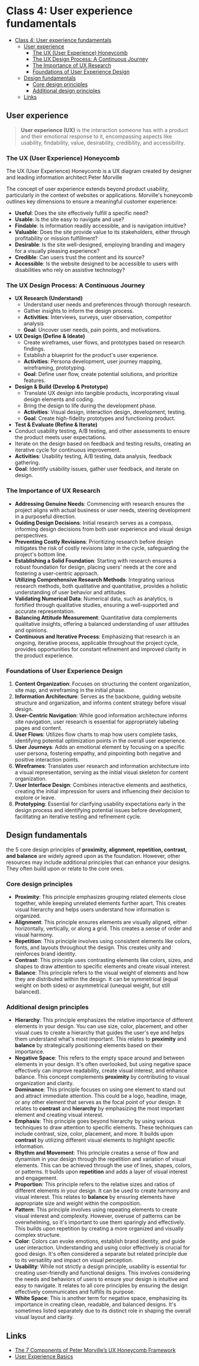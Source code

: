 # Class 4: User experience fundamentals

- [Class 4: User experience fundamentals](#class-4-user-experience-fundamentals)
  - [User experience](#user-experience)
    - [The UX (User Experience) Honeycomb](#the-ux-user-experience-honeycomb)
    - [The UX Design Process: A Continuous Journey](#the-ux-design-process-a-continuous-journey)
    - [The Importance of UX Research](#the-importance-of-ux-research)
    - [Foundations of User Experience Design](#foundations-of-user-experience-design)
  - [Design fundamentals](#design-fundamentals)
    - [Core design principles](#core-design-principles)
    - [Additional design principles](#additional-design-principles)
  - [Links](#links)

## User experience

> **User experience (UX)** is the interaction someone has with a product and their emotional response to it, encompassing aspects like usability, findability, value, desirability, credibility, and accessibility.

### The UX (User Experience) Honeycomb

The UX (User Experience) Honeycomb is a UX diagram created by designer and leading information architect Peter Morville

The concept of user experience extends beyond product usability, particularly in the context of websites or applications. Morville's honeycomb outlines key dimensions to ensure a meaningful customer experience:

- **Useful**: Does the site effectively fulfill a specific need?
- **Usable**: Is the site easy to navigate and use?
- **Findable**: Is information readily accessible, and is navigation intuitive?
- **Valuable**: Does the site provide value to its stakeholders, either through profitability or mission fulfillment?
- **Desirable**: Is the site well-designed, employing branding and imagery for a visually pleasing experience?
- **Credible**: Can users trust the content and its source?
- **Accessible**: Is the website designed to be accessible to users with disabilities who rely on assistive technology?

### The UX Design Process: A Continuous Journey

- **UX Research (Understand)**
  - Understand user needs and preferences through thorough research.
  - Gather insights to inform the design process.
  - **Activities**: Interviews, surveys, user observation, competitor analysis
  - **Goal**: Uncover user needs, pain points, and motivations.
- **UX Design (Define & Ideate)**
  - Create wireframes, user flows, and prototypes based on research findings.
  - Establish a blueprint for the product's user experience.
  - **Activities**: Persona development, user journey mapping, wireframing, prototyping.
  - **Goal**: Define user flow, create potential solutions, and prioritize features.
- **Design & Build (Develop & Prototype)**
  - Translate UX design into tangible products, incorporating visual design elements and coding.
  - Bring the design to life during the development phase.
  - **Activities**: Visual design, interaction design, development, testing.
  - **Goal**: Create high-fidelity prototypes and functioning product.
- **Test & Evaluate (Refine & Iterate)**
- Conduct usability testing, A/B testing, and other assessments to ensure the product meets user expectations.
- Iterate on the design based on feedback and testing results, creating an iterative cycle for continuous improvement.
- **Activities**: Usability testing, A/B testing, data analysis, feedback gathering.
- **Goal**: Identify usability issues, gather user feedback, and iterate on design.

### The Importance of UX Research

- **Addressing Genuine Needs**:
  Commencing with research ensures the project aligns with actual business or user needs, steering development in a purposeful direction.
- **Guiding Design Decisions**:
  Initial research serves as a compass, informing design decisions from both user experience and visual design perspectives.
- **Preventing Costly Revisions**:
  Prioritizing research before design mitigates the risk of costly revisions later in the cycle, safeguarding the project's bottom line.
- **Establishing a Solid Foundation**:
  Starting with research ensures a robust foundation for design, placing users' needs at the core and fostering a user-centric approach.
- **Utilizing Comprehensive Research Methods**:
  Integrating various research methods, both qualitative and quantitative, provides a holistic understanding of user behavior and attitudes.
- **Validating Numerical Data**:
  Numerical data, such as analytics, is fortified through qualitative studies, ensuring a well-supported and accurate representation.
- **Balancing Attitude Measurement**:
  Quantitative data complements qualitative insights, offering a balanced understanding of user attitudes and opinions.
- **Continuous and Iterative Process**:
  Emphasizing that research is an ongoing, iterative process, applicable throughout the project cycle, provides opportunities for constant refinement and improved clarity in the product experience.

### Foundations of User Experience Design

1. **Content Organization**: Focuses on structuring the content organization, site map, and wireframing in the initial phase.
2. **Information Architecture**: Serves as the backbone, guiding website structure and organization, and informs content strategy before visual design.
3. **User-Centric Navigation**: While good information architecture informs site navigation, user research is essential for appropriately labeling pages and content.
4. **User Flows**: Utilizes flow charts to map how users complete tasks, identifying potential optimization points in the overall user experience.
5. **User Journeys**: Adds an emotional element by focusing on a specific user persona, fostering empathy, and pinpointing both negative and positive interaction points.
6. **Wireframes**: Translates user research and information architecture into a visual representation, serving as the initial visual skeleton for content organization.
7. **User Interface Design**: Combines interactive elements and aesthetics, creating the initial impression for users and influencing their decision to explore or leave.
8. **Prototyping**: Essential for clarifying usability expectations early in the design process and identifying potential issues before development, facilitating an iterative testing and refinement cycle.

## Design fundamentals

 the 5 core design principles of **proximity, alignment, repetition, contrast, and balance** are widely agreed upon as the foundation. However, other resources may include additional principles that can enhance your designs. They often build upon or relate to the core ones.

### Core design principles

- **Proximity**: This principle emphasizes grouping related elements close together, while keeping unrelated elements further apart. This creates visual hierarchy and helps users understand how information is organized.
- **Alignment**: This principle ensures elements are visually aligned, either horizontally, vertically, or along a grid. This creates a sense of order and visual harmony.
- **Repetition**: This principle involves using consistent elements like colors, fonts, and layouts throughout the design. This creates unity and reinforces brand identity.
- **Contrast**: This principle uses contrasting elements like colors, sizes, and shapes to draw attention to specific elements and create visual interest.
- **Balance**: This principle refers to the visual weight of elements and how they are distributed within the design. It can be symmetrical (equal weight on both sides) or asymmetrical (unequal weight, but still balanced).

### Additional design principles

- **Hierarchy**: This principle emphasizes the relative importance of different elements in your design. You can use size, color, placement, and other visual cues to create a hierarchy that guides the user's eye and helps them understand what's most important. This relates to **proximity** and **balance** by strategically positioning elements based on their importance.
- **Negative Space**: This refers to the empty space around and between elements in your design. It's often overlooked, but using negative space effectively can improve readability, create visual interest, and enhance balance. This concept complements **proximity** by contributing to visual organization and clarity.
- **Dominance**: This principle focuses on using one element to stand out and attract immediate attention. This could be a logo, headline, image, or any other element that serves as the focal point of your design. It relates to **contrast** and **hierarchy** by emphasizing the most important element and creating visual interest.
- **Emphasis**: This principle goes beyond hierarchy by using various techniques to draw attention to specific elements. These techniques can include contrast, size, color, placement, and more. It builds upon **contrast** by utilizing different visual elements to highlight specific information.
- **Rhythm and Movement**: This principle creates a sense of flow and dynamism in your design through the repetition and variation of visual elements. This can be achieved through the use of lines, shapes, colors, or patterns. It builds upon **repetition** and adds a layer of visual interest and engagement.
- **Proportion**: This principle refers to the relative sizes and ratios of different elements in your design. It can be used to create harmony and visual interest. This relates to **balance** by ensuring elements have appropriate size and weight within the composition.
- **Pattern**: This principle involves using repeating elements to create visual interest and complexity. However, overuse of patterns can be overwhelming, so it's important to use them sparingly and effectively. This builds upon repetition by creating a more organized and visually complex structure.
- **Color**: Colors can evoke emotions, establish brand identity, and guide user interaction. Understanding and using color effectively is crucial for good design. It's often considered a separate but related principle due to its versatility and impact on visual perception.
- **Usability**: While not strictly a design principle, usability is essential for creating user-friendly and functional designs. This involves considering the needs and behaviors of users to ensure your design is intuitive and easy to navigate. It relates to all core principles by ensuring the design effectively communicates and fulfills its purpose.
- **White Space**: This is another term for negative space, emphasizing its importance in creating clean, readable, and balanced designs. It's sometimes listed separately due to its distinct role in shaping the overall visual layout and clarity.

## Links

- [The 7 Components of Peter Morville’s UX Honeycomb Framework](https://charlesamith.com/blog/ux-design/ux-honeycomb)
- [User Experience Basics](https://www.usability.gov/what-and-why/user-experience.html)
